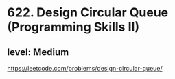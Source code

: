# 622. Design Circular Queue (Programming Skills II)
## level: Medium

https://leetcode.com/problems/design-circular-queue/
